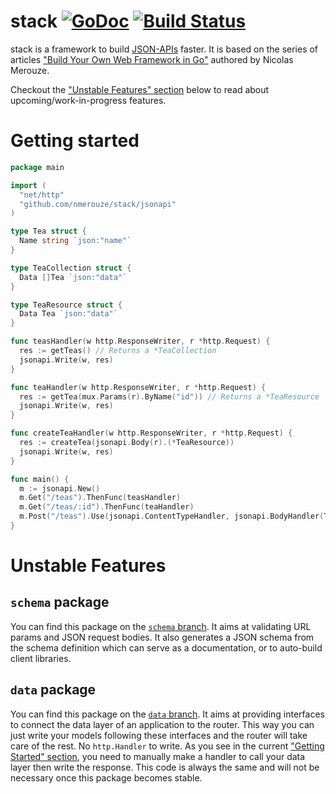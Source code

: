 # stack [![GoDoc](https://godoc.org/github.com/sh4t/stack?status.png)](https://godoc.org/github.com/sh4t/stack/jsonapi) [![Build Status](https://travis-ci.org/sh4t/stack.svg?branch=master)](https://travis-ci.org/sh4t/stack)

stack is a framework to build [JSON-APIs](http://jsonapi.org) faster. It is based on the series of articles ["Build Your Own Web Framework in Go"](http://nicolasmerouze.com/build-web-framework-golang/) authored by Nicolas Merouze.

Checkout the ["Unstable Features" section](#unstable-features) below to read about upcoming/work-in-progress features.

# Getting started

``` go
package main

import (
  "net/http"
  "github.com/nmerouze/stack/jsonapi"
)

type Tea struct {
  Name string `json:"name"`
}

type TeaCollection struct {
  Data []Tea `json:"data"`  
}

type TeaResource struct {
  Data Tea `json:"data"`  
}

func teasHandler(w http.ResponseWriter, r *http.Request) {
  res := getTeas() // Returns a *TeaCollection
  jsonapi.Write(w, res)  
}

func teaHandler(w http.ResponseWriter, r *http.Request) {
  res := getTea(mux.Params(r).ByName("id")) // Returns a *TeaResource
  jsonapi.Write(w, res)  
}

func createTeaHandler(w http.ResponseWriter, r *http.Request) {
  res := createTea(jsonapi.Body(r).(*TeaResource))
  jsonapi.Write(w, res)
}

func main() {
  m := jsonapi.New()
  m.Get("/teas").ThenFunc(teasHandler)
  m.Get("/teas/:id").ThenFunc(teaHandler)
  m.Post("/teas").Use(jsonapi.ContentTypeHandler, jsonapi.BodyHandler(TeaResource{})).ThenFunc(createTeaHandler)
}
```

# Unstable Features

## `schema` package

You can find this package on the [`schema` branch](https://github.com/nmerouze/stack/tree/schema). It aims at validating URL params and JSON request bodies. It also generates a JSON schema from the schema definition which can serve as a documentation, or to auto-build client libraries.

## `data` package

You can find this package on the [`data` branch](https://github.com/nmerouze/stack/tree/data). It aims at providing interfaces to connect the data layer of an application to the router. This way you can just write your models following these interfaces and the router will take care of the rest. No `http.Handler` to write. As you see in the current ["Getting Started" section](#getting-started), you need to manually make a handler to call your data layer then write the response. This code is always the same and will not be necessary once this package becomes stable.

